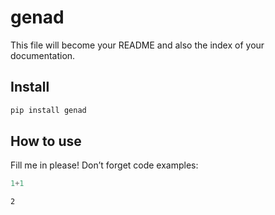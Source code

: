 # genad


<!-- WARNING: THIS FILE WAS AUTOGENERATED! DO NOT EDIT! -->

This file will become your README and also the index of your
documentation.

## Install

``` sh
pip install genad
```

## How to use

Fill me in please! Don’t forget code examples:

``` python
1+1
```

    2
